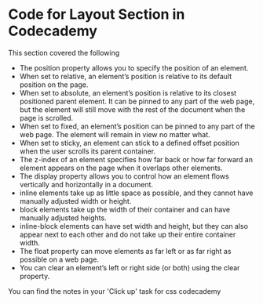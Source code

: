 # Code for Layout Section in Codecademy
 
 This section covered the following

- The position property allows you to specify the position of an element.
- When set to relative, an element’s position is relative to its default position on the page.
- When set to absolute, an element’s position is relative to its closest positioned parent element. It can be pinned to any part of the web page, but the element will still move with the rest of the document when the page is scrolled.
- When set to fixed, an element’s position can be pinned to any part of the web page. The element will remain in view no matter what.
- When set to sticky, an element can stick to a defined offset position when the user scrolls its parent container.
- The z-index of an element specifies how far back or how far forward an element appears on the page when it overlaps other elements.
- The display property allows you to control how an element flows vertically and horizontally in a document.
- inline elements take up as little space as possible, and they cannot have manually adjusted width or height.
- block elements take up the width of their container and can have manually adjusted heights.
- inline-block elements can have set width and height, but they can also appear next to each other and do not take up their entire container width.
- The float property can move elements as far left or as far right as possible on a web page.
- You can clear an element’s left or right side (or both) using the clear property.

You can find the notes in your 'Click up' task for css codecademy
